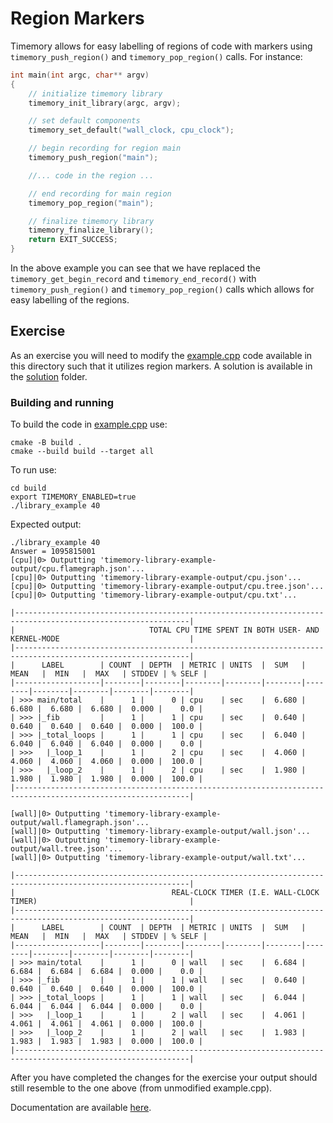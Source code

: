 # Region Markers

Timemory allows for easy labelling of regions of code with markers using `timemory_push_region()` and `timemory_pop_region()` calls. For instance:

```cpp
int main(int argc, char** argv)
{
    // initialize timemory library
    timemory_init_library(argc, argv);

    // set default components
    timemory_set_default("wall_clock, cpu_clock");

    // begin recording for region main
    timemory_push_region("main");

    //... code in the region ...

    // end recording for main region
    timemory_pop_region("main");

    // finalize timemory library
    timemory_finalize_library();
    return EXIT_SUCCESS;
}
```

In the above example you can see that we have replaced the `timemory_get_begin_record` and `timemory_end_record()` with `timemory_push_region()` and `timemory_pop_region()` calls which allows for easy labelling of the regions.

## Exercise

As an exercise you will need to modify the [example.cpp](example.cpp) code available in this directory such that it utilizes region markers. A solution is available in the [solution](solution) folder.

### Building and running

To build the code in [example.cpp](example.cpp) use:

```console
cmake -B build .
cmake --build build --target all
```

To run use:

```console
cd build
export TIMEMORY_ENABLED=true
./library_example 40
```

Expected output:

```console
./library_example 40
Answer = 1095815001
[cpu]|0> Outputting 'timemory-library-example-output/cpu.flamegraph.json'...
[cpu]|0> Outputting 'timemory-library-example-output/cpu.json'...
[cpu]|0> Outputting 'timemory-library-example-output/cpu.tree.json'...
[cpu]|0> Outputting 'timemory-library-example-output/cpu.txt'...

|-------------------------------------------------------------------------------------------------------------|
|                              TOTAL CPU TIME SPENT IN BOTH USER- AND KERNEL-MODE                             |
|-------------------------------------------------------------------------------------------------------------|
|      LABEL        | COUNT  | DEPTH  | METRIC | UNITS  |  SUM   | MEAN   |  MIN   |  MAX   | STDDEV | % SELF |
|-------------------|--------|--------|--------|--------|--------|--------|--------|--------|--------|--------|
| >>> main/total    |      1 |      0 | cpu    | sec    |  6.680 |  6.680 |  6.680 |  6.680 |  0.000 |    0.0 |
| >>> |_fib         |      1 |      1 | cpu    | sec    |  0.640 |  0.640 |  0.640 |  0.640 |  0.000 |  100.0 |
| >>> |_total_loops |      1 |      1 | cpu    | sec    |  6.040 |  6.040 |  6.040 |  6.040 |  0.000 |    0.0 |
| >>>   |_loop_1    |      1 |      2 | cpu    | sec    |  4.060 |  4.060 |  4.060 |  4.060 |  0.000 |  100.0 |
| >>>   |_loop_2    |      1 |      2 | cpu    | sec    |  1.980 |  1.980 |  1.980 |  1.980 |  0.000 |  100.0 |
|-------------------------------------------------------------------------------------------------------------|

[wall]|0> Outputting 'timemory-library-example-output/wall.flamegraph.json'...
[wall]|0> Outputting 'timemory-library-example-output/wall.json'...
[wall]|0> Outputting 'timemory-library-example-output/wall.tree.json'...
[wall]|0> Outputting 'timemory-library-example-output/wall.txt'...

|-------------------------------------------------------------------------------------------------------------|
|                                   REAL-CLOCK TIMER (I.E. WALL-CLOCK TIMER)                                  |
|-------------------------------------------------------------------------------------------------------------|
|      LABEL        | COUNT  | DEPTH  | METRIC | UNITS  |  SUM   | MEAN   |  MIN   |  MAX   | STDDEV | % SELF |
|-------------------|--------|--------|--------|--------|--------|--------|--------|--------|--------|--------|
| >>> main/total    |      1 |      0 | wall   | sec    |  6.684 |  6.684 |  6.684 |  6.684 |  0.000 |    0.0 |
| >>> |_fib         |      1 |      1 | wall   | sec    |  0.640 |  0.640 |  0.640 |  0.640 |  0.000 |  100.0 |
| >>> |_total_loops |      1 |      1 | wall   | sec    |  6.044 |  6.044 |  6.044 |  6.044 |  0.000 |    0.0 |
| >>>   |_loop_1    |      1 |      2 | wall   | sec    |  4.061 |  4.061 |  4.061 |  4.061 |  0.000 |  100.0 |
| >>>   |_loop_2    |      1 |      2 | wall   | sec    |  1.983 |  1.983 |  1.983 |  1.983 |  0.000 |  100.0 |
|-------------------------------------------------------------------------------------------------------------|
```

After you have completed the changes for the exercise your output should still resemble to the one above (from unmodified example.cpp).

Documentation are available [here](https://timemory.readthedocs.io/en/develop/api/library.html?highlight=timemory_push_regions#_CPPv420timemory_push_regionPKc).
